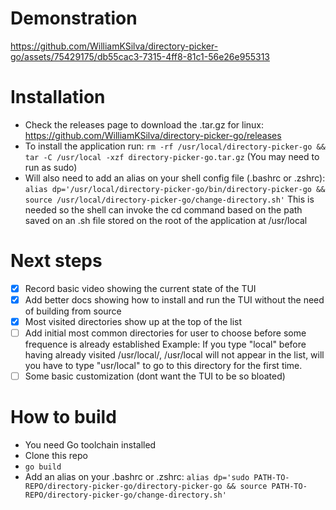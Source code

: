 # Demonstration
https://github.com/WilliamKSilva/directory-picker-go/assets/75429175/db55cac3-7315-4ff8-81c1-56e26e955313

# Installation
- Check the releases page to download the .tar.gz for linux: https://github.com/WilliamKSilva/directory-picker-go/releases
- To install the application run:
    `rm -rf /usr/local/directory-picker-go && tar -C /usr/local -xzf directory-picker-go.tar.gz` (You may need to run as sudo)
- Will also need to add an alias on your shell config file (.bashrc or .zshrc):
    `alias dp='/usr/local/directory-picker-go/bin/directory-picker-go && source /usr/local/directory-picker-go/change-directory.sh'`
    This is needed so the shell can invoke the cd command based on the path saved on an .sh file stored on the root of the application at /usr/local

# Next steps
- [X] Record basic video showing the current state of the TUI
- [X] Add better docs showing how to install and run the TUI without
the need of building from source
- [X] Most visited directories show up at the top of the list
- [ ] Add initial most common directories for user to choose before some frequence is already established
Example: If you type "local" before having already visited /usr/local/, /usr/local will not appear in the list, will you have to type "usr/local" to go to this directory for the first time.
- [ ] Some basic customization (dont want the TUI to be so bloated)

# How to build
- You need Go toolchain installed
- Clone this repo
- `go build`
- Add an alias on your .bashrc or .zshrc: 
    `alias dp='sudo PATH-TO-REPO/directory-picker-go/directory-picker-go && source PATH-TO-REPO/directory-picker-go/change-directory.sh'`
